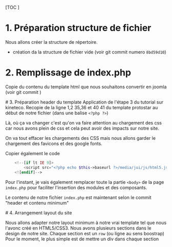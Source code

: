 [TOC ] 
# 1. Préparation structure de fichier
Nous allons créer la structure de répertoire. 
- création da la structure de fichier vide (voir git commit numero `8bd59d10`)

# 2. Remplissage de index.php 
Copie du contenu du template html que nous souhaitons convertir en joomla (voir git commit )


# 3. Préparation header du template
Application de l'étape 3 du tutorial sur kineteco.
Recopie de la ligne 1,2 35,36 et 40 41 du template protostar au début de notre fichier (dans une balise `<?php ?>`)

Là, où ça va changer c'est qu'on va faire attention au chargement des css car nous avons plein de css et cela peut avoir des impacts sur notre site. 

On va tout effacer les chargements des CSS mais nous allons garder le chargement des favicons et des google fonts. 

Copier également le code 
```php 
    <!--[if lt IE 9]>
        <script src="<?php echo $this->baseurl ?>/media/jui/js/html5.js"></script>
    <![endif]-->
```
Pour l'instant, je vais également remplacer toute la partie `<body>` de la page `index.php` pour faciliter l'insertion des modules et des composants.

Le contenu de notre fichier `index.php` est maintenant selon le commit "header et contenu minimum"

# 4. Arrangement layout du site

Nous allons adapter notre layout minimum à notre vrai template tel que nous l'avonc créé en HTML5/CSS3.
Nous avons plusieurs sections dans le design de notre site. Chaque section est un `row` (ou ligne au sens boostrap)
Pour le moment, le plus simple est de mettre un div dans chaque section